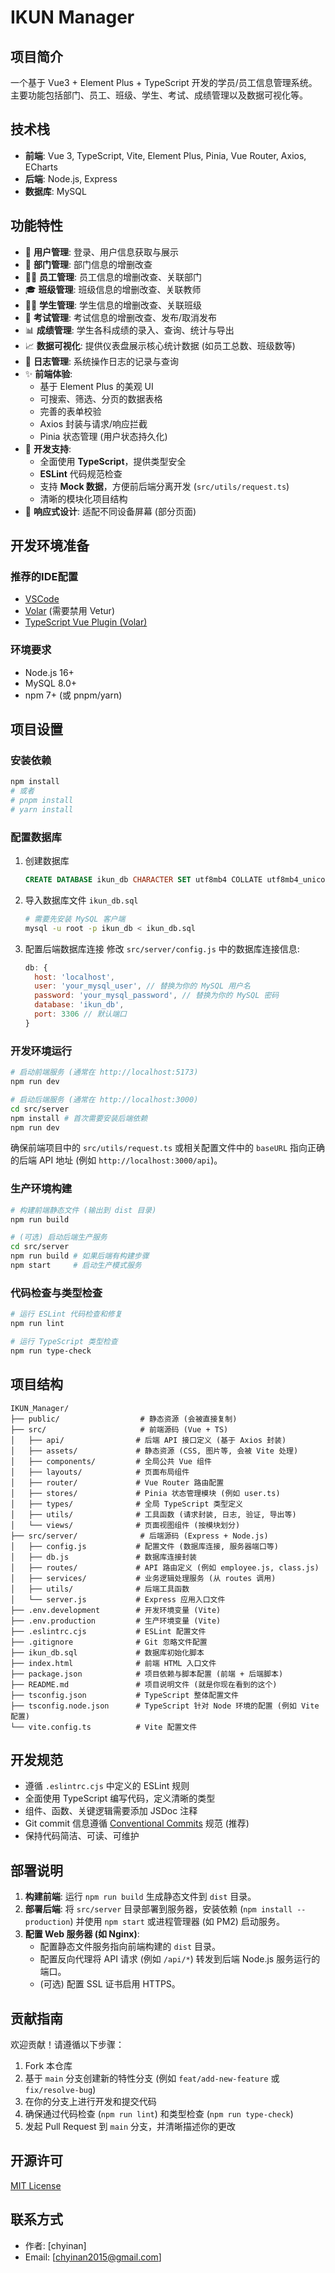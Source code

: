 # IKUN Manager

## 项目简介
一个基于 Vue3 + Element Plus + TypeScript 开发的学员/员工信息管理系统。主要功能包括部门、员工、班级、学生、考试、成绩管理以及数据可视化等。

## 技术栈
- **前端**: Vue 3, TypeScript, Vite, Element Plus, Pinia, Vue Router, Axios, ECharts
- **后端**: Node.js, Express
- **数据库**: MySQL

## 功能特性
- 👤 **用户管理**: 登录、用户信息获取与展示
- 🏢 **部门管理**: 部门信息的增删改查
- 👨‍💼 **员工管理**: 员工信息的增删改查、关联部门
- 🎓 **班级管理**: 班级信息的增删改查、关联教师
- 🧑‍🎓 **学生管理**: 学生信息的增删改查、关联班级
- 📝 **考试管理**: 考试信息的增删改查、发布/取消发布
- 📊 **成绩管理**: 学生各科成绩的录入、查询、统计与导出
- 📈 **数据可视化**: 提供仪表盘展示核心统计数据 (如员工总数、班级数等)
- 📑 **日志管理**: 系统操作日志的记录与查询
- ✨ **前端体验**:
    - 基于 Element Plus 的美观 UI
    - 可搜索、筛选、分页的数据表格
    - 完善的表单校验
    - Axios 封装与请求/响应拦截
    - Pinia 状态管理 (用户状态持久化)
- 🔧 **开发支持**:
    - 全面使用 **TypeScript**，提供类型安全
    - **ESLint** 代码规范检查
    - 支持 **Mock 数据**，方便前后端分离开发 (`src/utils/request.ts`)
    - 清晰的模块化项目结构
- 📱 **响应式设计**: 适配不同设备屏幕 (部分页面)

## 开发环境准备

### 推荐的IDE配置

- [VSCode](https://code.visualstudio.com/)
- [Volar](https://marketplace.visualstudio.com/items?itemName=Vue.volar) (需要禁用 Vetur)
- [TypeScript Vue Plugin (Volar)](https://marketplace.visualstudio.com/items?itemName=Vue.vscode-typescript-vue-plugin)

### 环境要求
- Node.js 16+
- MySQL 8.0+
- npm 7+ (或 pnpm/yarn)

## 项目设置

### 安装依赖
```sh
npm install
# 或者
# pnpm install
# yarn install
```

### 配置数据库
1.  创建数据库
    ```sql
    CREATE DATABASE ikun_db CHARACTER SET utf8mb4 COLLATE utf8mb4_unicode_ci;
    ```

2.  导入数据库文件 `ikun_db.sql`
    ```sh
    # 需要先安装 MySQL 客户端
    mysql -u root -p ikun_db < ikun_db.sql
    ```

3.  配置后端数据库连接
    修改 `src/server/config.js` 中的数据库连接信息:
    ```js
    db: {
      host: 'localhost',
      user: 'your_mysql_user', // 替换为你的 MySQL 用户名
      password: 'your_mysql_password', // 替换为你的 MySQL 密码
      database: 'ikun_db',
      port: 3306 // 默认端口
    }
    ```

### 开发环境运行
```sh
# 启动前端服务 (通常在 http://localhost:5173)
npm run dev

# 启动后端服务 (通常在 http://localhost:3000)
cd src/server
npm install # 首次需要安装后端依赖
npm run dev
```
确保前端项目中的 `src/utils/request.ts` 或相关配置文件中的 `baseURL` 指向正确的后端 API 地址 (例如 `http://localhost:3000/api`)。

### 生产环境构建
```sh
# 构建前端静态文件 (输出到 dist 目录)
npm run build

# (可选) 启动后端生产服务
cd src/server
npm run build # 如果后端有构建步骤
npm start     # 启动生产模式服务
```

### 代码检查与类型检查
```sh
# 运行 ESLint 代码检查和修复
npm run lint

# 运行 TypeScript 类型检查
npm run type-check
```

## 项目结构
```
IKUN_Manager/
├── public/                  # 静态资源 (会被直接复制)
├── src/                     # 前端源码 (Vue + TS)
│   ├── api/                # 后端 API 接口定义 (基于 Axios 封装)
│   ├── assets/             # 静态资源 (CSS, 图片等, 会被 Vite 处理)
│   ├── components/         # 全局公共 Vue 组件
│   ├── layouts/            # 页面布局组件
│   ├── router/             # Vue Router 路由配置
│   ├── stores/             # Pinia 状态管理模块 (例如 user.ts)
│   ├── types/              # 全局 TypeScript 类型定义
│   ├── utils/              # 工具函数 (请求封装, 日志, 验证, 导出等)
│   └── views/              # 页面视图组件 (按模块划分)
├── src/server/              # 后端源码 (Express + Node.js)
│   ├── config.js           # 配置文件 (数据库连接, 服务器端口等)
│   ├── db.js               # 数据库连接封装
│   ├── routes/             # API 路由定义 (例如 employee.js, class.js)
│   ├── services/           # 业务逻辑处理服务 (从 routes 调用)
│   ├── utils/              # 后端工具函数
│   └── server.js           # Express 应用入口文件
├── .env.development        # 开发环境变量 (Vite)
├── .env.production         # 生产环境变量 (Vite)
├── .eslintrc.cjs           # ESLint 配置文件
├── .gitignore              # Git 忽略文件配置
├── ikun_db.sql             # 数据库初始化脚本
├── index.html              # 前端 HTML 入口文件
├── package.json            # 项目依赖与脚本配置 (前端 + 后端脚本)
├── README.md               # 项目说明文件 (就是你现在看到的这个)
├── tsconfig.json           # TypeScript 整体配置文件
├── tsconfig.node.json      # TypeScript 针对 Node 环境的配置 (例如 Vite 配置)
└── vite.config.ts          # Vite 配置文件
```

## 开发规范
- 遵循 `.eslintrc.cjs` 中定义的 ESLint 规则
- 全面使用 TypeScript 编写代码，定义清晰的类型
- 组件、函数、关键逻辑需要添加 JSDoc 注释
- Git commit 信息遵循 [Conventional Commits](https://www.conventionalcommits.org/) 规范 (推荐)
- 保持代码简洁、可读、可维护

## 部署说明
1.  **构建前端**: 运行 `npm run build` 生成静态文件到 `dist` 目录。
2.  **部署后端**: 将 `src/server` 目录部署到服务器，安装依赖 (`npm install --production`) 并使用 `npm start` 或进程管理器 (如 PM2) 启动服务。
3.  **配置 Web 服务器 (如 Nginx)**:
    *   配置静态文件服务指向前端构建的 `dist` 目录。
    *   配置反向代理将 API 请求 (例如 `/api/*`) 转发到后端 Node.js 服务运行的端口。
    *   (可选) 配置 SSL 证书启用 HTTPS。

## 贡献指南
欢迎贡献！请遵循以下步骤：
1.  Fork 本仓库
2.  基于 `main` 分支创建新的特性分支 (例如 `feat/add-new-feature` 或 `fix/resolve-bug`)
3.  在你的分支上进行开发和提交代码
4.  确保通过代码检查 (`npm run lint`) 和类型检查 (`npm run type-check`)
5.  发起 Pull Request 到 `main` 分支，并清晰描述你的更改

## 开源许可
[MIT License](LICENSE)

## 联系方式
- 作者: [chyinan]
- Email: [chyinan2015@gmail.com]
